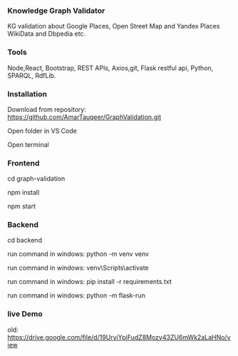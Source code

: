 ### Knowledge Graph Validator

KG validation about Google Places, Open Street Map and Yandex Places WikiData and Dbpedia etc.

### Tools

Node,React, Bootstrap, REST APIs, Axios,git, Flask restful api, Python, SPARQL, RdfLib.

### Installation

Download from repository: https://github.com/AmarTauqeer/GraphValidation.git

Open folder in VS Code

Open terminal

### Frontend

cd graph-validation

npm install

npm start

### Backend

cd backend

run command in windows: python -m venv venv

run command in windows: venv\Scripts\activate

run command in windows: pip install -r requirements.txt

run command in windows: python -m flask-run


### live Demo

old: https://drive.google.com/file/d/19UryiYpiFudZ8Mozy43ZU6mWk2aLaHNo/view
